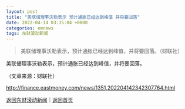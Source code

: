 ```yaml
---
layout: post
title: "美联储理事沃勒表示 预计通胀已经达到峰值 并将要回落"
date: 2022-04-14 03:35:04 +0800
categories: emnews
tags: 东财滚动新闻
---
```

> 美联储理事沃勒表示，预计通胀已经达到峰值，并将要回落。（财联社）

<p>美联储理事沃勒表示，预计通胀已经达到峰值，并将要回落。</p><p class="em_media">（文章来源：财联社）</p>

<http://finance.eastmoney.com/news/1351,202204142342307764.html>

[返回东财滚动新闻](//finews.withounder.com/emnews/)｜[返回首页](//finews.withounder.com/)